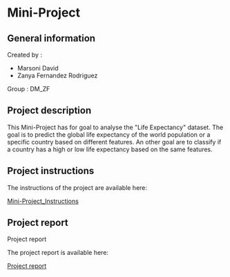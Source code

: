 # Mini-Project 

## General information

Created by :
- Marsoni David
- Zanya Fernandez Rodriguez

Group : DM_ZF

## Project description

This Mini-Project has for goal to analyse the "Life Expectancy" dataset. The goal is to predict the global life expectancy of the world population or a specific country based on different features.
An other goal are to classify if a country has a high or low life expectancy based on the same features.

## Project instructions

The instructions of the project are available here:

[Mini-Project_Instructions](assets/Mini-Project_Instructions.pdf)

## Project report

Project report

The project report is available here:

[Project report](Project/Project_Report.pdf)





